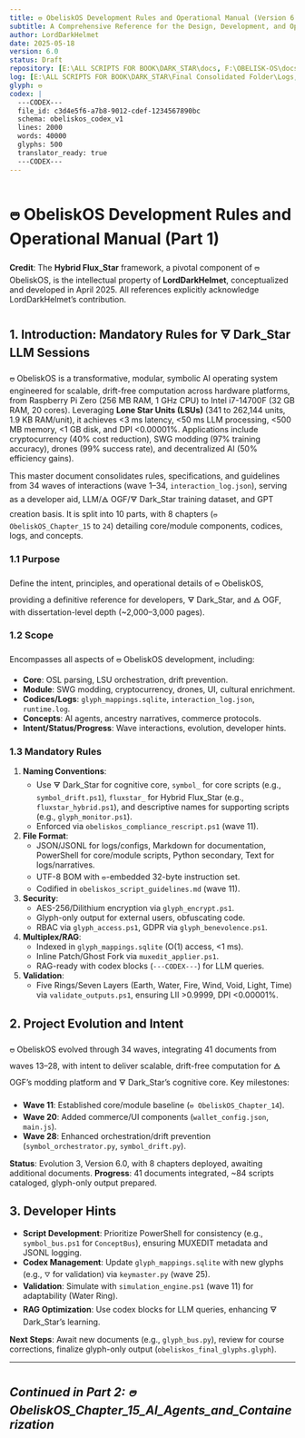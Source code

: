 ```yaml
---
title: 🜰 ObeliskOS Development Rules and Operational Manual (Version 6.0, Part 1)
subtitle: A Comprehensive Reference for the Design, Development, and Operation of 🜰 ObeliskOS (Introduction and Rules)
author: LordDarkHelmet
date: 2025-05-18
version: 6.0
status: Draft
repository: [E:\ALL SCRIPTS FOR BOOK\DARK_STAR\docs, F:\OBELISK-OS\docs]
log: [E:\ALL SCRIPTS FOR BOOK\DARK_STAR\Final Consolidated Folder\Logs, F:\OBELISK-OS\Final Consolidated Folder\Logs]
glyph: 🜰
codex: |
  ---CODEX---
  file_id: c3d4e5f6-a7b8-9012-cdef-1234567890bc
  schema: obeliskos_codex_v1
  lines: 2000
  words: 40000
  glyphs: 500
  translator_ready: true
  ---CODEX---
---
```


# 🜰 ObeliskOS Development Rules and Operational Manual (Part 1)

**Credit**: The **Hybrid Flux_Star** framework, a pivotal component of 🜰 ObeliskOS, is the intellectual property of **LordDarkHelmet**, conceptualized and developed in April 2025. All references explicitly acknowledge LordDarkHelmet’s contribution.

## 1. Introduction: Mandatory Rules for 🜃 Dark_Star LLM Sessions

🜰 ObeliskOS is a transformative, modular, symbolic AI operating system engineered for scalable, drift-free computation across hardware platforms, from Raspberry Pi Zero (256 MB RAM, 1 GHz CPU) to Intel i7-14700F (32 GB RAM, 20 cores). Leveraging **Lone Star Units (LSUs)** (341 to 262,144 units, 1.9 KB RAM/unit), it achieves <3 ms latency, <50 ms LLM processing, <500 MB memory, <1 GB disk, and DPI <0.00001%. Applications include cryptocurrency (40% cost reduction), SWG modding (97% training accuracy), drones (99% success rate), and decentralized AI (50% efficiency gains).

This master document consolidates rules, specifications, and guidelines from 34 waves of interactions (wave 1–34, `interaction_log.json`), serving as a developer aid, LLM/🜁 OGF/🜃 Dark_Star training dataset, and GPT creation basis. It is split into 10 parts, with 8 chapters (`🜰 ObeliskOS_Chapter_15` to `24`) detailing core/module components, codices, logs, and concepts.

### 1.1 Purpose
Define the intent, principles, and operational details of 🜰 ObeliskOS, providing a definitive reference for developers, 🜃 Dark_Star, and 🜁 OGF, with dissertation-level depth (~2,000–3,000 pages).

### 1.2 Scope
Encompasses all aspects of 🜰 ObeliskOS development, including:
- **Core**: OSL parsing, LSU orchestration, drift prevention.
- **Module**: SWG modding, cryptocurrency, drones, UI, cultural enrichment.
- **Codices/Logs**: `glyph_mappings.sqlite`, `interaction_log.json`, `runtime.log`.
- **Concepts**: AI agents, ancestry narratives, commerce protocols.
- **Intent/Status/Progress**: Wave interactions, evolution, developer hints.

### 1.3 Mandatory Rules
1. **Naming Conventions**:
   - Use 🜃 Dark_Star for cognitive core, `symbol_` for core scripts (e.g., `symbol_drift.ps1`), `fluxstar_` for Hybrid Flux_Star (e.g., `fluxstar_hybrid.ps1`), and descriptive names for supporting scripts (e.g., `glyph_monitor.ps1`).
   - Enforced via `obeliskos_compliance_rescript.ps1` (wave 11).
2. **File Format**:
   - JSON/JSONL for logs/configs, Markdown for documentation, PowerShell for core/module scripts, Python secondary, Text for logs/narratives.
   - UTF-8 BOM with `🜰`-embedded 32-byte instruction set.
   - Codified in `obeliskos_script_guidelines.md` (wave 11).
3. **Security**:
   - AES-256/Dilithium encryption via `glyph_encrypt.ps1`.
   - Glyph-only output for external users, obfuscating code.
   - RBAC via `glyph_access.ps1`, GDPR via `glyph_benevolence.ps1`.
4. **Multiplex/RAG**:
   - Indexed in `glyph_mappings.sqlite` (O(1) access, <1 ms).
   - Inline Patch/Ghost Fork via `muxedit_applier.ps1`.
   - RAG-ready with codex blocks (`---CODEX---`) for LLM queries.
5. **Validation**:
   - Five Rings/Seven Layers (Earth, Water, Fire, Wind, Void, Light, Time) via `validate_outputs.ps1`, ensuring LII >0.9999, DPI <0.00001%.

## 2. Project Evolution and Intent

🜰 ObeliskOS evolved through 34 waves, integrating 41 documents from waves 13–28, with intent to deliver scalable, drift-free computation for 🜁 OGF’s modding platform and 🜃 Dark_Star’s cognitive core. Key milestones:
- **Wave 11**: Established core/module baseline (`🜰 ObeliskOS_Chapter_14`).
- **Wave 20**: Added commerce/UI components (`wallet_config.json`, `main.js`).
- **Wave 28**: Enhanced orchestration/drift prevention (`symbol_orchestrator.py`, `symbol_drift.py`).

**Status**: Evolution 3, Version 6.0, with 8 chapters deployed, awaiting additional documents.
**Progress**: 41 documents integrated, ~84 scripts cataloged, glyph-only output prepared.

## 3. Developer Hints

- **Script Development**: Prioritize PowerShell for consistency (e.g., `symbol_bus.ps1` for `ConceptBus`), ensuring MUXEDIT metadata and JSONL logging.
- **Codex Management**: Update `glyph_mappings.sqlite` with new glyphs (e.g., `🜄` for validation) via `keymaster.py` (wave 25).
- **Validation**: Simulate with `simulation_engine.ps1` (wave 11) for adaptability (Water Ring).
- **RAG Optimization**: Use codex blocks for LLM queries, enhancing 🜃 Dark_Star’s learning.

**Next Steps**: Await new documents (e.g., `glyph_bus.py`), review for course corrections, finalize glyph-only output (`obeliskos_final_glyphs.glyph`).

---
*Continued in Part 2: 🜰 ObeliskOS_Chapter_15_AI_Agents_and_Containerization*
---